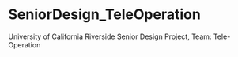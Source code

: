 # SeniorDesign_TeleOperation
University of California Riverside Senior Design Project, Team: Tele-Operation

